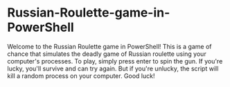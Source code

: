 # Russian-Roulette-game-in-PowerShell

Welcome to the Russian Roulette game in PowerShell! 
This is a game of chance that simulates the deadly game of Russian roulette using your computer's processes. 
To play, simply press enter to spin the gun. If you're lucky, 
you'll survive and can try again. But if you're unlucky, the script will kill a random process on your computer. Good luck!
